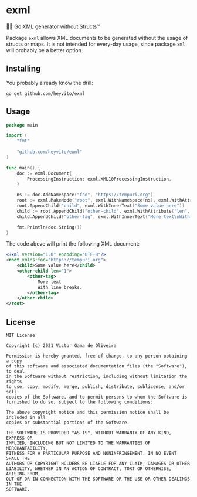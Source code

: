# exml

🧑‍💻 Go XML generator without Structs™

Package `exml` allows XML documents to be generated without the usage of structs or maps. It is not intended for
every-day usage, since package `xml` will probably be a better option.

## Installing

You probably already know the drill:

```
go get github.com/heyvito/exml
```

## Usage

```go
package main

import (
	"fmt"
	
	"github.com/heyvito/exml"
)

func main() {
    doc := exml.Document{
        ProcessingInstruction: exml.XML10ProcessingInstruction,
    }

    ns := doc.AddNamespace("foo", "https://tempuri.org")
    root := exml.MakeNode("root", exml.WithNamespace(ns), exml.WithAttribute("attr", "value"))
    root.AppendChild("child", exml.WithInnerText("Some value here"))
    child := root.AppendChild("other-child", exml.WithAttribute("len", "1"))
    child.AppendChild("other-tag", exml.WithInnerText("More text\nWith line breaks."))

    fmt.Println(doc.String())
}
```

The code above will print the following XML document:

```xml
<?xml version="1.0" encoding="UTF-8"?>
<root xmlns:foo="https://tempuri.org">
    <child>Some value here</child>
    <other-child len="1">
        <other-tag>
            More text
            With line breaks.
        </other-tag>
    </other-child>
</root>
```

## License

```
MIT License

Copyright (c) 2021 Victor Gama de Oliveira

Permission is hereby granted, free of charge, to any person obtaining a copy
of this software and associated documentation files (the "Software"), to deal
in the Software without restriction, including without limitation the rights
to use, copy, modify, merge, publish, distribute, sublicense, and/or sell
copies of the Software, and to permit persons to whom the Software is
furnished to do so, subject to the following conditions:

The above copyright notice and this permission notice shall be included in all
copies or substantial portions of the Software.

THE SOFTWARE IS PROVIDED "AS IS", WITHOUT WARRANTY OF ANY KIND, EXPRESS OR
IMPLIED, INCLUDING BUT NOT LIMITED TO THE WARRANTIES OF MERCHANTABILITY,
FITNESS FOR A PARTICULAR PURPOSE AND NONINFRINGEMENT. IN NO EVENT SHALL THE
AUTHORS OR COPYRIGHT HOLDERS BE LIABLE FOR ANY CLAIM, DAMAGES OR OTHER
LIABILITY, WHETHER IN AN ACTION OF CONTRACT, TORT OR OTHERWISE, ARISING FROM,
OUT OF OR IN CONNECTION WITH THE SOFTWARE OR THE USE OR OTHER DEALINGS IN THE
SOFTWARE.
```
